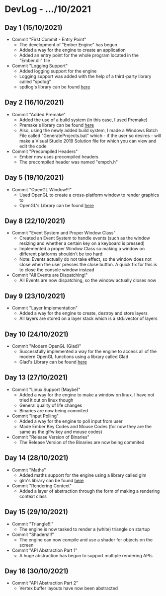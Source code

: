 # DevLog - .../10/2021

## Day 1 (15/10/2021)
- Commit "First Commit - Entry Point"
    - The development of "Ember Engine" has begun
    - Added a way for the engine to create an application
    - Added an entry point for the whole program located in the "Ember.dll" file
- Commit "Logging Support"
    - Added logging support for the engine
    - Logging support was added with the help of a third-party library called "spdlog"
    - spdlog's library can be found [here](https://github.com/gabime/spdlog)

## Day 2 (16/10/2021)
- Commit "Added Premake"
    - Added the use of a build system (in this case, I used Premake)
    - Premake's library can be found [here](https://github.com/premake/premake-core)
    - Also, using the newly added build system, I made a Windows Batch File called "GenerateProjects.bat" which - if the user so desires - will make a Visual Studio 2019 Solution file for which you can view and edit the code
- Commit "Precompiled Headers"
    - Ember now uses precompiled headers
    - The precompiled header was named "empch.h"

## Day 5 (19/10/2021)
- Commit "OpenGL Window!!!"
    - Used OpenGL to create a cross-platform window to render graphics to
    - OpenGL's Library can be found [here](https://github.com/glfw/glfw)

## Day 8 (22/10/2021)
- Commit "Event System and Proper Window Class"
    - Created an Event System to handle events (such as the window resizing and whether a certain key on a keyboard is pressed)
    - Implemented a proper Window Class so making a window on different platforms shouldn't be too hard
    - Note: Events actually do not take effect, so the window does not close when the user presses the close button. A quick fix for this is to close the console window instead
- Commit "All Events are Dispatching!"
    - All Events are now dispatching, so the window actually closes now

## Day 9 (23/10/2021)
- Commit "Layer Implementation"
    - Added a way for the engine to create, destroy and store layers
    - All layers are stored on a layer stack which is a std::vector of layers

## Day 10 (24/10/2021)
- Commit "Modern OpenGL (Glad)"
    - Successfully implemented a way for the engine to access all of the modern OpenGL functions using a library called Glad
    - Glad's Library can be found [here](https://github.com/Dav1dde/glad)

## Day 13 (27/10/2021)
- Commit "Linux Support (Maybe)"
    - Added a way for the engine to make a window on linux. I have not tried it out on linux though
    - General quality of life changes
    - Binaries are now being commited
- Commit "Input Polling"
    - Added a way for the engine to poll input from user
    - Made Ember Key Codes and Mouse Codes (for now they are the same as the glfw key and mouse codes)
- Commit "Release Version of Binaries"
    - The Release Version of the Binaries are now being commited

## Day 14 (28/10/2021)
- Commit "Maths"
    - Added maths support for the engine using a library called glm
    - glm's library can be found [here](https://github.com/g-truc/glm)
- Commit "Rendering Context"
    - Added a layer of abstraction through the form of making a rendering context class

## Day 15 (29/10/2021)
- Commit "Triangle!!!"
    - The engine is now tasked to render a (white) triangle on startup
- Commit "Shaders!!!"
    - The engine can now compile and use a shader for objects on the screen
- Commit "API Abstraction Part 1"
    - A huge abstraction has begun to support multiple rendering APIs

## Day 16 (30/10/2021)
- Commit "API Abstraction Part 2"
    - Vertex buffer layouts have now been abstracted